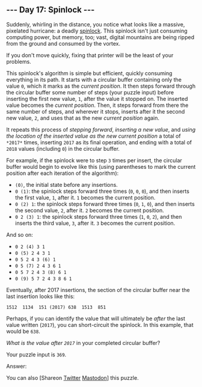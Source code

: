 \--- Day 17: Spinlock ---
----------

Suddenly, whirling in the distance, you notice what looks like a massive, pixelated hurricane: a deadly [spinlock](https://en.wikipedia.org/wiki/Spinlock). This spinlock isn't just consuming computing power, but memory, too; vast, digital mountains are being ripped from the ground and consumed by the vortex.

If you don't move quickly, fixing that printer will be the least of your problems.

This spinlock's algorithm is simple but efficient, quickly consuming everything in its path. It starts with a circular buffer containing only the value `0`, which it marks as the *current position*. It then steps forward through the circular buffer some number of steps (your puzzle input) before inserting the first new value, `1`, after the value it stopped on. The inserted value becomes the *current position*. Then, it steps forward from there the same number of steps, and wherever it stops, inserts after it the second new value, `2`, and uses that as the new *current position* again.

It repeats this process of *stepping forward*, *inserting a new value*, and *using the location of the inserted value as the new current position* a total of `*2017*` times, inserting `2017` as its final operation, and ending with a total of `2018` values (including `0`) in the circular buffer.

For example, if the spinlock were to step `3` times per insert, the circular buffer would begin to evolve like this (using parentheses to mark the current position after each iteration of the algorithm):

* `(0)`, the initial state before any insertions.
* `0 (1)`: the spinlock steps forward three times (`0`, `0`, `0`), and then inserts the first value, `1`, after it. `1` becomes the current position.
* `0 (2) 1`: the spinlock steps forward three times (`0`, `1`, `0`), and then inserts the second value, `2`, after it. `2` becomes the current position.
* `0 2 (3) 1`: the spinlock steps forward three times (`1`, `0`, `2`), and then inserts the third value, `3`, after it. `3` becomes the current position.

And so on:

* `0 2 (4) 3 1`
* `0 (5) 2 4 3 1`
* `0 5 2 4 3 (6) 1`
* `0 5 (7) 2 4 3 6 1`
* `0 5 7 2 4 3 (8) 6 1`
* `0 (9) 5 7 2 4 3 8 6 1`

Eventually, after 2017 insertions, the section of the circular buffer near the last insertion looks like this:

```
1512  1134  151 (2017) 638  1513  851
```

Perhaps, if you can identify the value that will ultimately be *after* the last value written (`2017`), you can short-circuit the spinlock. In this example, that would be `638`.

*What is the value after `2017`* in your completed circular buffer?

Your puzzle input is `369`.

Answer:

You can also [Shareon [Twitter](https://twitter.com/intent/tweet?text=%22Spinlock%22+%2D+Day+17+%2D+Advent+of+Code+2017&url=https%3A%2F%2Fadventofcode%2Ecom%2F2017%2Fday%2F17&related=ericwastl&hashtags=AdventOfCode) [Mastodon](javascript:void(0);)] this puzzle.